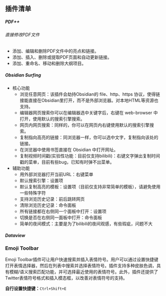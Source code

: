 ## 插件清单

##### PDF++

###### 直接修改PDF文件

- 添加、编辑和删除PDF文件中的亮点和链接。
- 添加、插入、删除或提取PDF页面和自动更新链接。
- 添加、重命名、移动和删除大纲项目。


##### Obsidian Surfing

- 核心功能
    - 浏览任意网页：该插件会劫持Obsidian的 file、http、https 协议，使得链接能直接在Obsidian里打开，而不是外部浏览器。对本地HTML等资源也支持。
    - 编辑器网页搜索你可以在编辑器选中关键字后，右键在 web-browser 中打开，使用默认的搜索引擎搜索。
    - 网页内网页搜索：同样的，你可以在网页内右键使用默认的搜索引擎搜索。
    - 复制指向高亮的链接：同浏览器一样，你可以选中文字，复制指向该处的链接。
    - 在浏览器中使用书签直接在 Obsidian 中打开网址。
    - 复制视频时间戳(实验性功能：目前仅支持bilibili)：右键文字弹出复制时间戳的菜单，目前有些bug，已知有时弹不出菜单。
- 辅助功能
    - 用外部浏览器打开当前URL：右键菜单
    - 默认搜索引擎：设置项
    - 默认复制高亮的模板：设置项（目前仅支持非常简单的模板），请避免使用一些特殊字符
    - 支持浏览历史记录：前后跳转网页
    - 清除浏览历史记录：命令面板
    - 所有链接都在右侧同一个面板中打开：设置项
    - 切换是否在右侧同一面板中打开：命令面板
    - 简单的夜间模式：主要是为了bilibili的夜间观感，有些瑕疵，问题不大


##### Dataview


### Emoji Toolbar

Emoji Toolbar插件可让用户快速搜索并插入表情符号。用户可以通过设置快捷键打开表情选择器，然后在列表中搜索并选择表情符号。插件支持多种皮肤色调，具有模糊/语义搜索匹配功能，并可选择最近使用的表情符号。此外，插件还提供了Twitter表情符号格式和插入模态框，以改善对表情符号的支持。

**自行设置快捷键：**`Ctrl+Shift+E`

